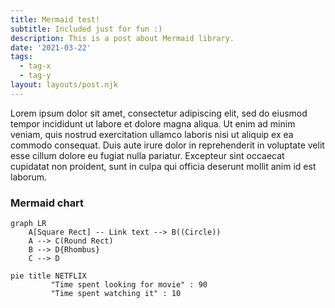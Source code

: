```yaml
---
title: Mermaid test!
subtitle: Included just for fun :)
description: This is a post about Mermaid library.
date: '2021-03-22'
tags:
  - tag-x
  - tag-y
layout: layouts/post.njk
---
```

Lorem ipsum dolor sit amet, consectetur adipiscing elit, sed do eiusmod tempor incididunt ut labore et dolore magna aliqua. Ut enim ad minim veniam, quis nostrud exercitation ullamco laboris nisi ut aliquip ex ea commodo consequat. Duis aute irure dolor in reprehenderit in voluptate velit esse cillum dolore eu fugiat nulla pariatur. Excepteur sint occaecat cupidatat non proident, sunt in culpa qui officia deserunt mollit anim id est laborum.

### Mermaid chart

```mermaid
graph LR
    A[Square Rect] -- Link text --> B((Circle))
    A --> C(Round Rect)
    B --> D{Rhombus}
    C --> D
```

```mermaid
pie title NETFLIX
         "Time spent looking for movie" : 90
         "Time spent watching it" : 10
```
